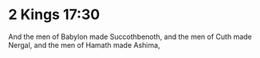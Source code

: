 # 2 Kings 17:30

And the men of Babylon made Succothbenoth, and the men of Cuth made Nergal, and the men of Hamath made Ashima,